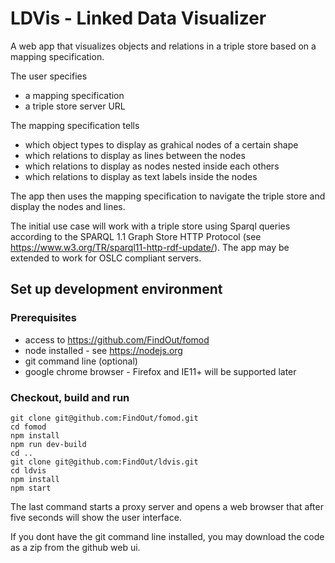 # LDVis - Linked Data Visualizer

A web app that visualizes objects and relations in a triple store based on a mapping specification.

The user specifies

- a mapping specification
- a triple store server URL

The mapping specification tells

- which object types to display as grahical nodes of a certain shape
- which relations to display as lines between the nodes
- which relations to display as nodes nested inside each others
- which relations to display as text labels inside the nodes

The app then uses the mapping specification to navigate the triple store and display the nodes and lines.

The initial use case will work with a triple store using Sparql queries according to the SPARQL 1.1 Graph Store HTTP Protocol (see https://www.w3.org/TR/sparql11-http-rdf-update/).
The app may be extended to work for OSLC compliant servers.

## Set up development environment

### Prerequisites

- access to https://github.com/FindOut/fomod
- node installed - see https://nodejs.org
- git command line (optional)
- google chrome browser - Firefox and IE11+ will be supported later

### Checkout, build and run

```
git clone git@github.com:FindOut/fomod.git
cd fomod
npm install
npm run dev-build
cd ..
git clone git@github.com:FindOut/ldvis.git
cd ldvis
npm install
npm start
```
The last command starts a proxy server and opens a web browser that after five seconds will show the user interface.

If you dont have the git command line installed, you may download the code as a zip from the github web ui.
